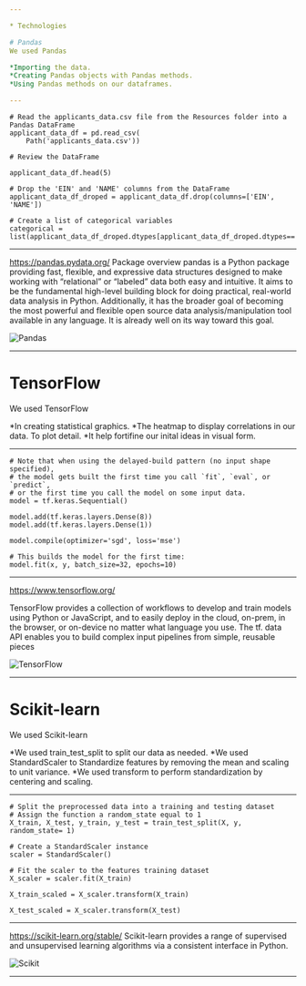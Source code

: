 ```yaml
---

* Technologies 

# Pandas
We used Pandas

*Importing the data.
*Creating Pandas objects with Pandas methods.
*Using Pandas methods on our dataframes.

---
```


```
# Read the applicants_data.csv file from the Resources folder into a Pandas DataFrame
applicant_data_df = pd.read_csv(
    Path('applicants_data.csv'))

# Review the DataFrame

applicant_data_df.head(5)

# Drop the 'EIN' and 'NAME' columns from the DataFrame
applicant_data_df_droped = applicant_data_df.drop(columns=['EIN', 'NAME'])

# Create a list of categorical variables 
categorical = list(applicant_data_df_droped.dtypes[applicant_data_df_droped.dtypes=='object'].index)

```
---
https://pandas.pydata.org/
Package overview
pandas is a Python package providing fast, flexible, and expressive data structures designed to make working with “relational” or “labeled” data both easy and intuitive. It aims to be the fundamental high-level building block for doing practical, real-world data analysis in Python. Additionally, it has the broader goal of becoming the most powerful and flexible open source data analysis/manipulation tool available in any language. It is already well on its way toward this goal.

![Pandas](https://miro.medium.com/max/819/1*Dss7A8Z-M4x8LD9ccgw7pQ.png)

---

# TensorFlow 
We used TensorFlow  

*In creating statistical graphics.
*The heatmap to display correlations in our data. To plot detail.
*It help fortifine our inital ideas in visual form.

---

```
# Note that when using the delayed-build pattern (no input shape specified),
# the model gets built the first time you call `fit`, `eval`, or `predict`,
# or the first time you call the model on some input data.
model = tf.keras.Sequential()

model.add(tf.keras.layers.Dense(8))
model.add(tf.keras.layers.Dense(1))

model.compile(optimizer='sgd', loss='mse')

# This builds the model for the first time:
model.fit(x, y, batch_size=32, epochs=10)

```
---
https://www.tensorflow.org/

TensorFlow provides a collection of workflows to develop and train models using Python or JavaScript, and to easily deploy in the cloud, on-prem, in the browser, or on-device no matter what language you use. The tf. data API enables you to build complex input pipelines from simple, reusable pieces

![TensorFlow](https://www.tensorflow.org/site-assets/images/project-logos/tensorflow-quantum-logo-social.png)

---

# Scikit-learn
We used Scikit-learn 

*We used train_test_split to split our data as needed.
*We used StandardScaler to Standardize features by removing the mean and scaling to unit variance.
*We used transform to perform standardization by centering and scaling.

---
```
# Split the preprocessed data into a training and testing dataset
# Assign the function a random_state equal to 1
X_train, X_test, y_train, y_test = train_test_split(X, y, random_state= 1)

# Create a StandardScaler instance
scaler = StandardScaler()

# Fit the scaler to the features training dataset
X_scaler = scaler.fit(X_train)  

X_train_scaled = X_scaler.transform(X_train)

X_test_scaled = X_scaler.transform(X_test)

```
---


https://scikit-learn.org/stable/
Scikit-learn provides a range of supervised and unsupervised learning algorithms via a consistent interface in Python.

![Scikit](https://miro.medium.com/max/866/1*1ouD8HMkmJffNSAMfvBSkw.png)

---
